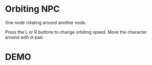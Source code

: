 # Orbiting NPC

One node rotating around another node. 

Press the L or R buttons to change orbiting speed. Move the character around with d-pad.

# DEMO
